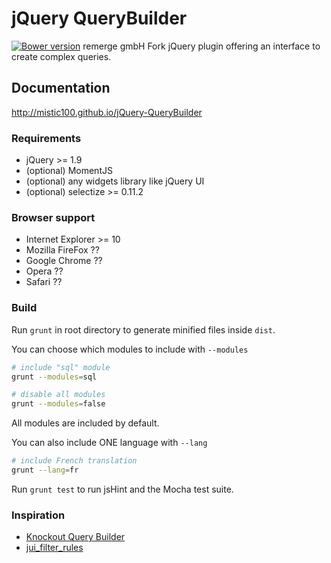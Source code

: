# jQuery QueryBuilder

[![Bower version](https://badge.fury.io/bo/jQuery-QueryBuilder.svg)](http://badge.fury.io/bo/jQuery-QueryBuilder)
remerge gmbH Fork
jQuery plugin offering an interface to create complex queries.

## Documentation
http://mistic100.github.io/jQuery-QueryBuilder

### Requirements

 * jQuery >= 1.9
 * (optional) MomentJS
 * (optional) any widgets library like jQuery UI
 * (optional) selectize >= 0.11.2

### Browser support
 * Internet Explorer >= 10
 * Mozilla FireFox ??
 * Google Chrome ??
 * Opera ??
 * Safari ??

### Build
Run `grunt` in root directory to generate minified files inside `dist`.

You can choose which modules to include with `--modules`
```bash
# include "sql" module
grunt --modules=sql

# disable all modules
grunt --modules=false
```
All modules are included by default.

You can also include ONE language with `--lang`
```bash
# include French translation
grunt --lang=fr
```

Run `grunt test` to run jsHint and the Mocha test suite.

### Inspiration
 * [Knockout Query Builder](http://kindohm.com/posts/2013/09/25/knockout-query-builder/)
 * [jui_filter_rules](http://www.pontikis.net/labs/jui_filter_rules/)
